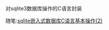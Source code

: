 对sqlite3数据库操作的C语言封装

随笔:[sqlite嵌入式数据库C语言基本操作(2)](https://minstrelboy.github.io/sqlite%E5%B5%8C%E5%85%A5%E5%BC%8F%E6%95%B0%E6%8D%AE%E5%BA%93C%E8%AF%AD%E8%A8%80%E5%9F%BA%E6%9C%AC%E6%93%8D%E4%BD%9C(2)/)